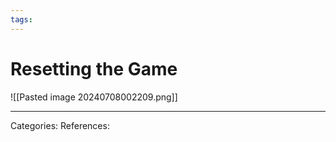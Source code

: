 ```yaml
---
tags:
---
```

# Resetting the Game


![[Pasted image 20240708002209.png]]

---
Categories: 
References:
